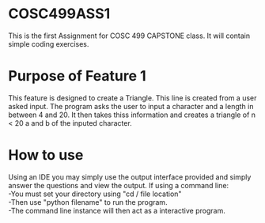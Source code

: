 # COSC499ASS1
This is the first Assignment for COSC 499 CAPSTONE class. It will contain simple coding exercises.

# Purpose of Feature 1
This feature is designed to create a Triangle. This line is created from a user asked input. The program asks the user to input a character and a length in between 4 and 20. It then takes thiss information and creates a triangle of n < 20 a and b of the inputed character.

# How to use
Using an IDE you may simply use the output interface provided and simply answer the questions and view the output. 
If using a command line:<br>
-You must set your directory using "cd / file location" <br>
-Then use "python filename" to run the program. <br>
-The command line instance will then act as a interactive program. <br>

